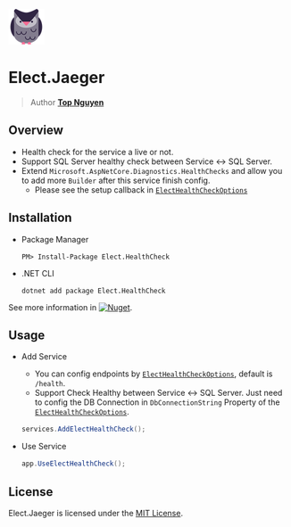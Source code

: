 ﻿![Logo](../../../Logo.png)
# Elect.Jaeger
> Author [**Top Nguyen**](http://topnguyen.com)

## Overview
 - Health check for the service a live or not.
 - Support SQL Server healthy check between Service <-> SQL Server.
 - Extend `Microsoft.AspNetCore.Diagnostics.HealthChecks` and allow you to add more `Builder` after this service finish config.
    + Please see the setup callback in [`ElectHealthCheckOptions`](Models/ElectHealthCheckOptions.cs)
    
## Installation
 - Package Manager
    ```
    PM> Install-Package Elect.HealthCheck
    ```
 - .NET CLI
    ```
    dotnet add package Elect.HealthCheck
    ```

See more information in [![Nuget](https://buildstats.info/nuget/Elect.Web.HealthCheck)](https://www.nuget.org/packages/Elect.Web..HealthCheck/).

## Usage
- Add Service
    + You can config endpoints by [`ElectHealthCheckOptions`](Models/ElectHealthCheckOptions.cs), default is `/health`.
    + Support Check Healthy between Service <-> SQL Server. Just need to config the DB Connection in `DbConnectionString` Property of the [`ElectHealthCheckOptions`](Models/ElectHealthCheckOptions.cs).
    ```c#
    services.AddElectHealthCheck();
    ```
    
- Use Service
    ```c#
    app.UseElectHealthCheck();
    ```

## License
Elect.Jaeger is licensed under the [MIT License](../../../LICENSE).